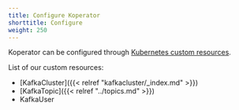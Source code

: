 ```yaml
---
title: Configure Koperator
shorttitle: Configure
weight: 250
---
```


Koperator can be configured through [Kubernetes custom resources](https://kubernetes.io/docs/concepts/extend-kubernetes/api-extension/custom-resources/).

List of our custom resources:

- [KafkaCluster]({{< relref "kafkacluster/_index.md" >}})
- [KafkaTopic]({{< relref "../topics.md" >}})
- KafkaUser
